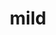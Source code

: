 ---
category: 4-letters
denotation: null
name: mild
reference_link: https://www.etymonline.com/word/mild
root_language: null
root_name: null
title: mild
type: free
word_sums:
- respelling: mild
  sum: 'Mild + '
---